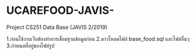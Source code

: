 # UCAREFOOD-JAVIS-
Project CS251 Data Base (JAVIS 2/2019)

1.ก่อนใช้งาบเว็บต้องทำการเชื่อมฐานข้อมูลก่อน
2.ดาวโหลดไฟล์ base_food.sql และไฟล์อื่นๆ
3.กำหนดที่อยู่ของไฟล์รูป
